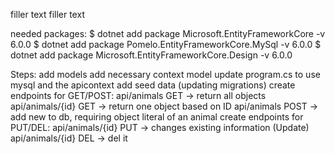 filler text filler text

needed packages:
$ dotnet add package Microsoft.EntityFrameworkCore -v 6.0.0
$ dotnet add package Pomelo.EntityFrameworkCore.MySql -v 6.0.0
$ dotnet add package Microsoft.EntityFrameworkCore.Design -v 6.0.0

Steps:
add models
add necessary context model
update program.cs to use mysql and the apicontext
add seed data (updating migrations)
create endpoints for GET/POST:
  api/animals GET       -> return all objects
  api/animals/{id} GET  -> return one object based on ID
  api/animals POST      -> add new to db, requiring object literal of an animal
create endpoints for PUT/DEL:
  api/animals/{id} PUT  -> changes existing information (Update)
  api/animals/{id} DEL  -> del it